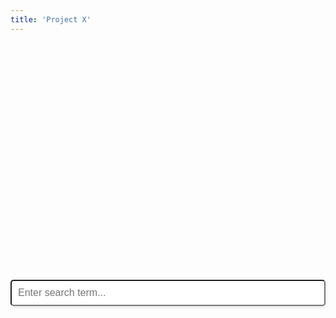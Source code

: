 ```yaml
---
title: 'Project X'
---
```


<div style="display: flex; justify-content: center; align-items: center; height: 20vh;">
  <input type="text" id="search-bar" placeholder="Enter search term..." style="width: 100%; padding: 10px; font-size: 16px; border-radius: 5px; box-shadow: 0 2px 5px rgba(0,0,0,0.1);">
</div>
<div id="search-results" style="padding: 20px;" aria-placeholder="AAAA"></div>


<script>
document.getElementById('search-bar').addEventListener('keypress', function(event) {
    if (event.key === 'Enter') {
        const query = event.target.value;
        fetch(`http://127.0.0.1:5000/search?q=${encodeURIComponent(query)}`)
            .then(response => response.json())
            .then(data => {
                console.log('Search results:', data);
                const results = document.getElementById('search-results');
                results.innerHTML = '';
                
                /*
                    :return:        {
                        text: str,
                        entities: list of {
                                    name: str,
                                    mention: str,
                                    begin: int,
                                    end: int,
                                    confidence: float,
                                    wiki_id: float,
                                    wiki_info: dict
                                    },
                        scores: {
                            compound: float,
                            neu: float,
                            pos: float,
                            neg: float
                            }
                    }
                */ 
                    
                const scores = data.scores;
                const scoreDiv = document.createElement('div');
                scoreDiv.innerHTML = `
                    <h2>Sentiment scores</h2>
                    <ul>
                        <li>Compound: ${scores.compound}</li>
                        <li>Positive: ${scores.pos}</li>
                        <li>Negative: ${scores.neg}</li>
                        <li>Neutral: ${scores.neu}</li>
                    </ul>
                `;
                results.appendChild(scoreDiv);
                
                const text = data.text;
                const entities = data.entities;
                const textDiv = document.createElement('div');
                textDiv.innerHTML = '<h2>Text</h2>';
                let i = 0;
                entities.forEach(entity => {
                    textDiv.innerHTML += text.slice(i, entity.begin);
                    const link = document.createElement('a');
                    link.href = `http://localhost:3000/wiki?id=${entity.wiki_id}`;
                    link.textContent = entity.mention;
                    textDiv.appendChild(link);
                    i = entity.end;
                });
                textDiv.innerHTML += text.slice(i);
                results.appendChild(textDiv);
                });
    }
});
</script>



